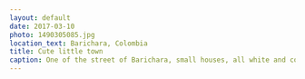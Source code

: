 ```yaml
---
layout: default
date: 2017-03-10
photo: 1490305085.jpg
location_text: Barichara, Colombia
title: Cute little town
caption: One of the street of Barichara, small houses, all white and cobbled streets. So nice!
---
```

